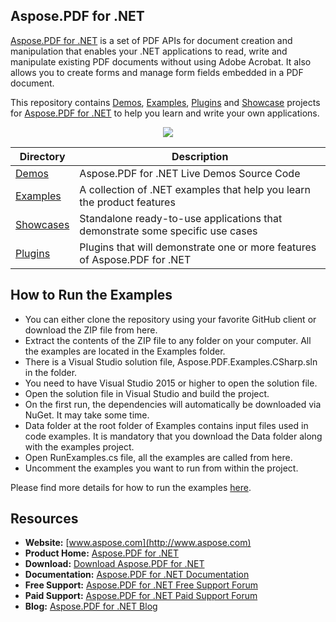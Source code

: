 ## Aspose.PDF for .NET

[Aspose.PDF for .NET](http://https://products.aspose.com/pdf/net) is a set of PDF APIs for document creation and manipulation that enables your .NET applications to read, write and manipulate existing PDF documents without using Adobe Acrobat. It also allows you to create forms and manage form fields embedded in a PDF document.

This repository contains [Demos](Demos), [Examples](Examples), [Plugins](Plugins) and [Showcase](Showcases) projects for [Aspose.PDF for .NET](https://products.aspose.com/pdf/net) to help you learn and write your own applications.

<p align="center">

  <a title="Download complete Aspose.PDF for .NET source code" href="https://github.com/aspose-pdf/Aspose.PDF-for-.NET/archive/master.zip">
	<img src="https://raw.github.com/AsposeExamples/java-examples-dashboard/master/images/downloadZip-Button-Large.png" />
  </a>
</p>

Directory | Description
--------- | -----------
[Demos](Demos)  | Aspose.PDF for .NET Live Demos Source Code
[Examples](Examples)  | A collection of .NET examples that help you learn the product features
[Showcases](Showcases)  | Standalone ready-to-use applications that demonstrate some specific use cases
[Plugins](Plugins)  | Plugins that will demonstrate one or more features of Aspose.PDF for .NET

## How to Run the Examples
+ You can either clone the repository using your favorite GitHub client or download the ZIP file from here.
+ Extract the contents of the ZIP file to any folder on your computer. All the examples are located in the Examples folder.
+ There is a Visual Studio solution file, Aspose.PDF.Examples.CSharp.sln in the folder.
+ You need to have Visual Studio 2015 or higher to open the solution file.
+ Open the solution file in Visual Studio and build the project.
+ On the first run, the dependencies will automatically be downloaded via NuGet. It may take some time.
+ Data folder at the root folder of Examples contains input files used in code examples. It is mandatory that you download the Data folder along with the examples project.
+ Open RunExamples.cs file, all the examples are called from here.
+ Uncomment the examples you want to run from within the project.

Please find more details for how to run the examples [here](https://docs.aspose.com/display/pdfnet/How+to+Run+the+Examples).

## Resources

+ **Website:** [www.aspose.com](http://www.aspose.com)
+ **Product Home:** [Aspose.PDF for .NET](https://products.aspose.com/pdf/net)
+ **Download:** [Download Aspose.PDF for .NET](https://www.nuget.org/packages/Aspose.PDF/)
+ **Documentation:** [Aspose.PDF for .NET Documentation](https://docs.aspose.com/display/pdfnet/Home)
+ **Free Support:** [Aspose.PDF for .NET Free Support Forum](https://forum.aspose.com/c/pdf)
+ **Paid Support:** [Aspose.PDF for .NET Paid Support Forum](https://helpdesk.aspose.com/)
+ **Blog:** [Aspose.PDF for .NET Blog](https://blog.aspose.com/category/aspose-products/aspose-pdf-product-family/)
